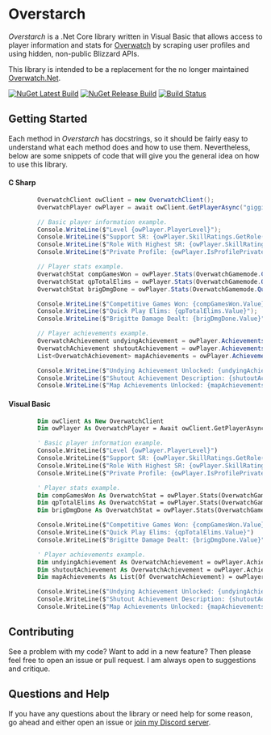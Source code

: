 # Overstarch
*Overstarch* is a .Net Core library written in Visual Basic that allows access to player information and stats for [Overwatch](https://en.wikipedia.org/wiki/Overwatch_(video_game)) by scraping user profiles and using hidden, non-public Blizzard APIs.

This library is intended to be a replacement for the no longer maintained [Overwatch.Net](https://github.com/sirdoombox/Overwatch.Net).

[![NuGet Latest Build](https://img.shields.io/nuget/vpre/Overstarch.svg?label=Latest&style=for-the-badge)](https://nuget.org/packages/Overstarch) [![NuGet Release Build](https://img.shields.io/nuget/v/Overstarch.svg?label=Release&style=for-the-badge)](https://nuget.org/packages/Overstarch) [![Build Status](https://img.shields.io/travis/Giggitybyte/Overstarch/development.svg?style=for-the-badge)](https://travis-ci.org/Giggitybyte/Overstarch)

## Getting Started
Each method in *Overstarch* has docstrings, so it should be fairly easy to understand what each method does and how to use them.
Nevertheless, below are some snippets of code that will give you the general idea on how to use this library.


#### C Sharp
```csharp
        OverwatchClient owClient = new OverwatchClient();
        OverwatchPlayer owPlayer = await owClient.GetPlayerAsync("giggitybyte#11965", OverwatchPlatform.PC);

        // Basic player information example.
        Console.WriteLine($"Level {owPlayer.PlayerLevel}");
        Console.WriteLine($"Support SR: {owPlayer.SkillRatings.GetRole(OverwatchRole.Support)}");
        Console.WriteLine($"Role With Highest SR: {owPlayer.SkillRatings.GetHighestRole.Key.ToString}");
        Console.WriteLine($"Private Profile: {owPlayer.IsProfilePrivate}");

        // Player stats example.
        OverwatchStat compGamesWon = owPlayer.Stats(OverwatchGamemode.Competitive).GetStatExact("All Heroes", "Game", "Games Won");
        OverwatchStat qpTotalElims = owPlayer.Stats(OverwatchGamemode.Quickplay).GetStatExact("All Heroes", "Combat", "Eliminations");
        OverwatchStat brigDmgDone = owPlayer.Stats(OverwatchGamemode.Quickplay).GetStatExact("Brigitte", "Combat", "All Damage Done");

        Console.WriteLine($"Competitive Games Won: {compGamesWon.Value}");
        Console.WriteLine($"Quick Play Elims: {qpTotalElims.Value}");
        Console.WriteLine($"Brigitte Damage Dealt: {brigDmgDone.Value}");

        // Player achievements example.
        OverwatchAchievement undyingAchievement = owPlayer.Achievements.GetByName("Undying");
        OverwatchAchievement shutoutAchievement = owPlayer.Achievements.GetByName("Shutout");
        List<OverwatchAchievement> mapAchievements = owPlayer.Achievements.FilterByCategory(OverwatchAchievementCategory.Maps);

        Console.WriteLine($"Undying Achievement Unlocked: {undyingAchievement.HasAchieved}");
        Console.WriteLine($"Shutout Achievement Description: {shutoutAchievement.Description}");
        Console.WriteLine($"Map Achievements Unlocked: {mapAchievements.GetAchieved.Count}");
```

#### Visual Basic
```vb
        Dim owClient As New OverwatchClient
        Dim owPlayer As OverwatchPlayer = Await owClient.GetPlayerAsync("giggitybyte#11965", OverwatchPlatform.PC)

        ' Basic player information example.
        Console.WriteLine($"Level {owPlayer.PlayerLevel}")
        Console.WriteLine($"Support SR: {owPlayer.SkillRatings.GetRole(OverwatchRole.Support)}")
        Console.WriteLine($"Role With Highest SR: {owPlayer.SkillRatings.GetHighestRole.Key.ToString}")
        Console.WriteLine($"Private Profile: {owPlayer.IsProfilePrivate}")

        ' Player stats example.
        Dim compGamesWon As OverwatchStat = owPlayer.Stats(OverwatchGamemode.Competitive).GetStatExact("All Heroes", "Game", "Games Won")
        Dim qpTotalElims As OverwatchStat = owPlayer.Stats(OverwatchGamemode.Quickplay).GetStatExact("All Heroes", "Combat", "Eliminations")
        Dim brigDmgDone As OverwatchStat = owPlayer.Stats(OverwatchGamemode.Quickplay).GetStatExact("Brigitte", "Combat", "All Damage Done")

        Console.WriteLine($"Competitive Games Won: {compGamesWon.Value}")
        Console.WriteLine($"Quick Play Elims: {qpTotalElims.Value}")
        Console.WriteLine($"Brigitte Damage Dealt: {brigDmgDone.Value}")

        ' Player achievements example.
        Dim undyingAchievement As OverwatchAchievement = owPlayer.Achievements.GetByName("Undying")
        Dim shutoutAchievement As OverwatchAchievement = owPlayer.Achievements.GetByName("Shutout")
        Dim mapAchievements As List(Of OverwatchAchievement) = owPlayer.Achievements.FilterByCategory(OverwatchAchievementCategory.Maps)

        Console.WriteLine($"Undying Achievement Unlocked: {undyingAchievement.HasAchieved}")
        Console.WriteLine($"Shutout Achievement Description: {shutoutAchievement.Description}")
        Console.WriteLine($"Map Achievements Unlocked: {mapAchievements.GetAchieved.Count}")
```

## Contributing
See a problem with my code? Want to add in a new feature? Then please feel free to open an issue or pull request. 
I am always open to suggestions and critique. 

## Questions and Help
If you have any questions about the library or need help for some reason, go ahead and either open an issue or [join my Discord server](https://discord.gg/yh2txuK).
